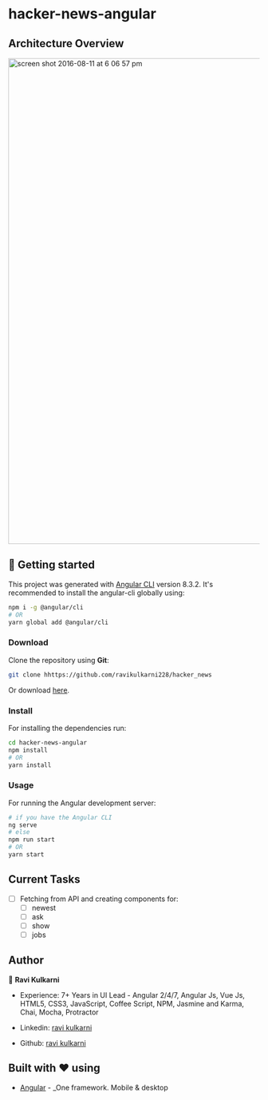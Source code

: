 # hacker-news-angular

## Architecture Overview

<img width="973" alt="screen shot 2016-08-11 at 6 06 57 pm" src="https://cloud.githubusercontent.com/assets/499550/17607895/786a415a-5fee-11e6-9c11-45a2cfdf085c.png">


## 🚀 Getting started

This project was generated with [Angular CLI](https://github.com/angular/angular-cli) version 8.3.2. It's recommended to install the angular-cli globally using:

```bash
npm i -g @angular/cli
# OR
yarn global add @angular/cli
```

### Download

Clone the repository using **Git**:
```bash
git clone hhttps://github.com/ravikulkarni228/hacker_news
```
Or download [here](https://github.com/ravikulkarni228/hacker_news/archive/develop.zip).

### Install

For installing the dependencies run:

```sh
cd hacker-news-angular
npm install
# OR
yarn install
```

### Usage

For running the Angular development server:

```sh
# if you have the Angular CLI
ng serve
# else 
npm run start
# OR
yarn start
```

## Current Tasks

- [ ] Fetching from API and creating components for:
  - [ ] newest
  - [ ] ask
  - [ ] show
  - [ ] jobs

## Author

👤 **Ravi Kulkarni**
* Experience: 7+ Years in UI Lead - Angular 2/4/7, Angular Js, Vue Js, HTML5, CSS3, JavaScript, Coffee Script, NPM, Jasmine and Karma, Chai, Mocha, Protractor

* Linkedin: [ravi kulkarni](https://www.linkedin.com/in/ravi-kulkarni-811b18ab/)
* Github: [ravi kulkarni](https://github.com/ravikulkarni228)

## Built with :heart: using
* [Angular](https://angular.io/) - _One framework.
Mobile & desktop